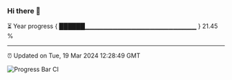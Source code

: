 ### Hi there 👋

⏳ Year progress { ██████▁▁▁▁▁▁▁▁▁▁▁▁▁▁▁▁▁▁▁▁▁▁▁▁ } 21.45 %

---

⏰ Updated on Tue, 19 Mar 2024 12:28:49 GMT

![Progress Bar CI](https://github.com/liununu/liununu/workflows/Progress%20Bar%20CI/badge.svg)
